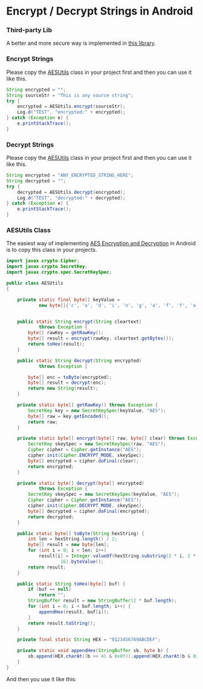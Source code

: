 # Encrypt / Decrypt Strings in Android

### Third-party Lib
A better and more secure way is implemented in [this library](https://github.com/tozny/java-aes-crypto). 


### Encrypt Strings

Please copy the [AESUtils](#aesutils-class) class in your project first and then you can use it like this.

```java
String encrypted = "";
String sourceStr = "This is any source string";
try {
    encrypted = AESUtils.encrypt(sourceStr);
    Log.d("TEST", "encrypted:" + encrypted);
} catch (Exception e) {
    e.printStackTrace();
}
```

### Decrypt Strings
Please copy the [AESUtils](#aesutils-class) class in your project first and then you can use it like this.

```java
String encrypted = "ANY_ENCRYPTED_STRING_HERE";
String decrypted = "";
try {
    decrypted = AESUtils.decrypt(encrypted);
    Log.d("TEST", "decrypted:" + decrypted);
} catch (Exception e) {
    e.printStackTrace();
}
```


### AESUtils Class

The easiest way of implementing [AES Encryption and Decryption](https://en.wikipedia.org/wiki/Advanced_Encryption_Standard) in Android is to copy this class in your projects.

```java
import javax.crypto.Cipher;
import javax.crypto.SecretKey;
import javax.crypto.spec.SecretKeySpec;

public class AESUtils 
{

    private static final byte[] keyValue =
            new byte[]{'c', 'o', 'd', 'i', 'n', 'g', 'a', 'f', 'f', 'a', 'i', 'r', 's', 'c', 'o', 'm'};


    public static String encrypt(String cleartext)
            throws Exception {
        byte[] rawKey = getRawKey();
        byte[] result = encrypt(rawKey, cleartext.getBytes());
        return toHex(result);
    }

    public static String decrypt(String encrypted)
            throws Exception {

        byte[] enc = toByte(encrypted);
        byte[] result = decrypt(enc);
        return new String(result);
    }

    private static byte[] getRawKey() throws Exception {
        SecretKey key = new SecretKeySpec(keyValue, "AES");
        byte[] raw = key.getEncoded();
        return raw;
    }

    private static byte[] encrypt(byte[] raw, byte[] clear) throws Exception {
        SecretKey skeySpec = new SecretKeySpec(raw, "AES");
        Cipher cipher = Cipher.getInstance("AES");
        cipher.init(Cipher.ENCRYPT_MODE, skeySpec);
        byte[] encrypted = cipher.doFinal(clear);
        return encrypted;
    }

    private static byte[] decrypt(byte[] encrypted)
            throws Exception {
        SecretKey skeySpec = new SecretKeySpec(keyValue, "AES");
        Cipher cipher = Cipher.getInstance("AES");
        cipher.init(Cipher.DECRYPT_MODE, skeySpec);
        byte[] decrypted = cipher.doFinal(encrypted);
        return decrypted;
    }

    public static byte[] toByte(String hexString) {
        int len = hexString.length() / 2;
        byte[] result = new byte[len];
        for (int i = 0; i < len; i++)
            result[i] = Integer.valueOf(hexString.substring(2 * i, 2 * i + 2),
                    16).byteValue();
        return result;
    }

    public static String toHex(byte[] buf) {
        if (buf == null)
            return "";
        StringBuffer result = new StringBuffer(2 * buf.length);
        for (int i = 0; i < buf.length; i++) {
            appendHex(result, buf[i]);
        }
        return result.toString();
    }

    private final static String HEX = "0123456789ABCDEF";

    private static void appendHex(StringBuffer sb, byte b) {
        sb.append(HEX.charAt((b >> 4) & 0x0f)).append(HEX.charAt(b & 0x0f));
    }
}
```

And then you use it like this:

